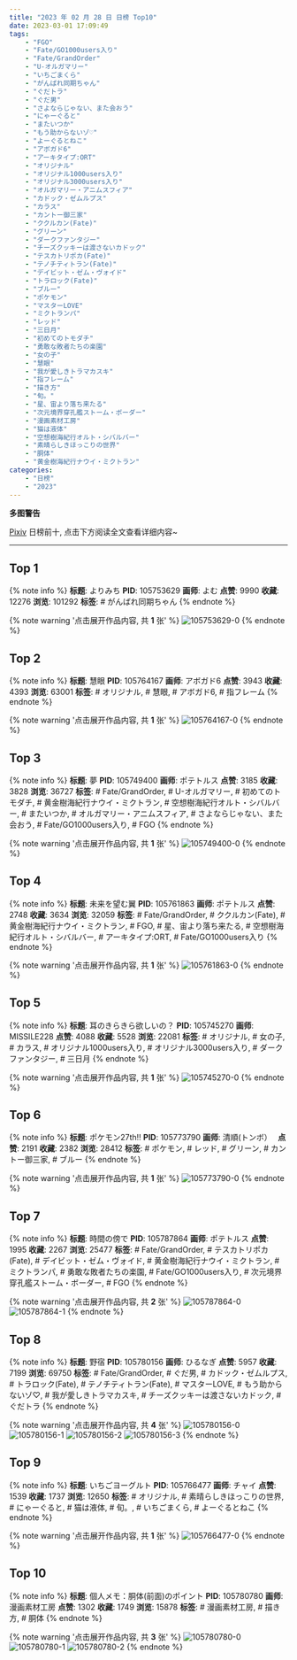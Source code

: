 ```yaml
---
title: "2023 年 02 月 28 日 日榜 Top10"
date: 2023-03-01 17:09:49
tags:
    - "FGO"
    - "Fate/GO1000users入り"
    - "Fate/GrandOrder"
    - "U-オルガマリー"
    - "いちごまくら"
    - "がんばれ同期ちゃん"
    - "ぐだトラ"
    - "ぐだ男"
    - "さよならじゃない、また会おう"
    - "にゃーぐると"
    - "またいつか"
    - "もう助からないゾ♡"
    - "よーぐるとねこ"
    - "アボガド6"
    - "アーキタイプ:ORT"
    - "オリジナル"
    - "オリジナル1000users入り"
    - "オリジナル3000users入り"
    - "オルガマリー・アニムスフィア"
    - "カドック・ゼムルプス"
    - "カラス"
    - "カントー御三家"
    - "ククルカン(Fate)"
    - "グリーン"
    - "ダークファンタジー"
    - "チーズクッキーは渡さないカドック"
    - "テスカトリポカ(Fate)"
    - "テノチティトラン(Fate)"
    - "デイビット・ゼム・ヴォイド"
    - "トラロック(Fate)"
    - "ブルー"
    - "ポケモン"
    - "マスターLOVE"
    - "ミクトランパ"
    - "レッド"
    - "三日月"
    - "初めてのトモダチ"
    - "勇敢な敗者たちの楽園"
    - "女の子"
    - "慧眼"
    - "我が愛しきトラマカスキ"
    - "指フレーム"
    - "描き方"
    - "旬。"
    - "星、宙より落ち来たる"
    - "次元境界穿孔艦ストーム・ボーダー"
    - "漫画素材工房"
    - "猫は液体"
    - "空想樹海紀行オルト・シバルバー"
    - "素晴らしきほっこりの世界"
    - "胴体"
    - "黄金樹海紀行ナウイ・ミクトラン"
categories:
    - "日榜"
    - "2023"
---
```


<i class="fa fa-triangle-exclamation"></i>**多图警告**<i class="fa fa-triangle-exclamation"></i>

[Pixiv](https://www.pixiv.net/) 日榜前十, 点击下方阅读全文查看详细内容~

<!-- more -->

---

## Top 1

{% note info %}
**标题**: よりみち
**PID**: 105753629 **画师**: よむ
**点赞**: 9990 **收藏**: 12276 **浏览**: 101292
**标签**: # がんばれ同期ちゃん
{% endnote %}

{% note warning '点击展开作品内容, 共 **1** 张' %}
![105753629-0](https://i.pixiv.re/img-original/img/2023/02/27/08/07/08/105753629_p0.png)
{% endnote %}

## Top 2

{% note info %}
**标题**: 慧眼
**PID**: 105764167 **画师**: アボガド6
**点赞**: 3943 **收藏**: 4393 **浏览**: 63001
**标签**: # オリジナル, # 慧眼, # アボガド6, # 指フレーム
{% endnote %}

{% note warning '点击展开作品内容, 共 **1** 张' %}
![105764167-0](https://i.pixiv.re/img-original/img/2023/02/27/19/05/11/105764167_p0.jpg)
{% endnote %}

## Top 3

{% note info %}
**标题**: 夢
**PID**: 105749400 **画师**: ポテトルス
**点赞**: 3185 **收藏**: 3828 **浏览**: 36727
**标签**: # Fate/GrandOrder, # U-オルガマリー, # 初めてのトモダチ, # 黄金樹海紀行ナウイ・ミクトラン, # 空想樹海紀行オルト・シバルバー, # またいつか, # オルガマリー・アニムスフィア, # さよならじゃない、また会おう, # Fate/GO1000users入り, # FGO
{% endnote %}

{% note warning '点击展开作品内容, 共 **1** 张' %}
![105749400-0](https://i.pixiv.re/img-original/img/2023/02/27/02/17/15/105749400_p0.jpg)
{% endnote %}

## Top 4

{% note info %}
**标题**: 未来を望む翼
**PID**: 105761863 **画师**: ポテトルス
**点赞**: 2748 **收藏**: 3634 **浏览**: 32059
**标签**: # Fate/GrandOrder, # ククルカン(Fate), # 黄金樹海紀行ナウイ・ミクトラン, # FGO, # 星、宙より落ち来たる, # 空想樹海紀行オルト・シバルバー, # アーキタイプ:ORT, # Fate/GO1000users入り
{% endnote %}

{% note warning '点击展开作品内容, 共 **1** 张' %}
![105761863-0](https://i.pixiv.re/img-original/img/2023/02/27/17/27/12/105761863_p0.jpg)
{% endnote %}

## Top 5

{% note info %}
**标题**: 耳のきらきら欲しいの？
**PID**: 105745270 **画师**: MISSILE228
**点赞**: 4088 **收藏**: 5528 **浏览**: 22081
**标签**: # オリジナル, # 女の子, # カラス, # オリジナル1000users入り, # オリジナル3000users入り, # ダークファンタジー, # 三日月
{% endnote %}

{% note warning '点击展开作品内容, 共 **1** 张' %}
![105745270-0](https://i.pixiv.re/img-original/img/2023/02/27/00/00/51/105745270_p0.jpg)
{% endnote %}

## Top 6

{% note info %}
**标题**: ポケモン27th‼️
**PID**: 105773790 **画师**: 清順(トンボ）　
**点赞**: 2191 **收藏**: 2382 **浏览**: 28412
**标签**: # ポケモン, # レッド, # グリーン, # カントー御三家, # ブルー
{% endnote %}

{% note warning '点击展开作品内容, 共 **1** 张' %}
![105773790-0](https://i.pixiv.re/img-original/img/2023/02/28/00/01/26/105773790_p0.png)
{% endnote %}

## Top 7

{% note info %}
**标题**: 時間の傍で
**PID**: 105787864 **画师**: ポテトルス
**点赞**: 1995 **收藏**: 2267 **浏览**: 25477
**标签**: # Fate/GrandOrder, # テスカトリポカ(Fate), # デイビット・ゼム・ヴォイド, # 黄金樹海紀行ナウイ・ミクトラン, # ミクトランパ, # 勇敢な敗者たちの楽園, # Fate/GO1000users入り, # 次元境界穿孔艦ストーム・ボーダー, # FGO
{% endnote %}

{% note warning '点击展开作品内容, 共 **2** 张' %}
![105787864-0](https://i.pixiv.re/img-original/img/2023/02/28/15/16/03/105787864_p0.jpg)
![105787864-1](https://i.pixiv.re/img-original/img/2023/02/28/15/16/03/105787864_p1.jpg)
{% endnote %}

## Top 8

{% note info %}
**标题**: 野宿
**PID**: 105780156 **画师**: ひるなぎ
**点赞**: 5957 **收藏**: 7199 **浏览**: 69750
**标签**: # Fate/GrandOrder, # ぐだ男, # カドック・ゼムルプス, # トラロック(Fate), # テノチティトラン(Fate), # マスターLOVE, # もう助からないゾ♡, # 我が愛しきトラマカスキ, # チーズクッキーは渡さないカドック, # ぐだトラ
{% endnote %}

{% note warning '点击展开作品内容, 共 **4** 张' %}
![105780156-0](https://i.pixiv.re/img-original/img/2023/02/28/06/00/07/105780156_p0.jpg)
![105780156-1](https://i.pixiv.re/img-original/img/2023/02/28/06/00/07/105780156_p1.jpg)
![105780156-2](https://i.pixiv.re/img-original/img/2023/02/28/06/00/07/105780156_p2.jpg)
![105780156-3](https://i.pixiv.re/img-original/img/2023/02/28/06/00/07/105780156_p3.jpg)
{% endnote %}

## Top 9

{% note info %}
**标题**: いちごヨーグルト
**PID**: 105766477 **画师**: チャイ
**点赞**: 1539 **收藏**: 1737 **浏览**: 12650
**标签**: # オリジナル, # 素晴らしきほっこりの世界, # にゃーぐると, # 猫は液体, # 旬。, # いちごまくら, # よーぐるとねこ
{% endnote %}

{% note warning '点击展开作品内容, 共 **1** 张' %}
![105766477-0](https://i.pixiv.re/img-original/img/2023/02/27/20/30/05/105766477_p0.png)
{% endnote %}

## Top 10

{% note info %}
**标题**: 個人メモ：胴体(前面)のポイント
**PID**: 105780780 **画师**: 漫画素材工房
**点赞**: 1302 **收藏**: 1749 **浏览**: 15878
**标签**: # 漫画素材工房, # 描き方, # 胴体
{% endnote %}

{% note warning '点击展开作品内容, 共 **3** 张' %}
![105780780-0](https://i.pixiv.re/img-original/img/2023/02/28/07/00/04/105780780_p0.jpg)
![105780780-1](https://i.pixiv.re/img-original/img/2023/02/28/07/00/04/105780780_p1.jpg)
![105780780-2](https://i.pixiv.re/img-original/img/2023/02/28/07/00/04/105780780_p2.jpg)
{% endnote %}
